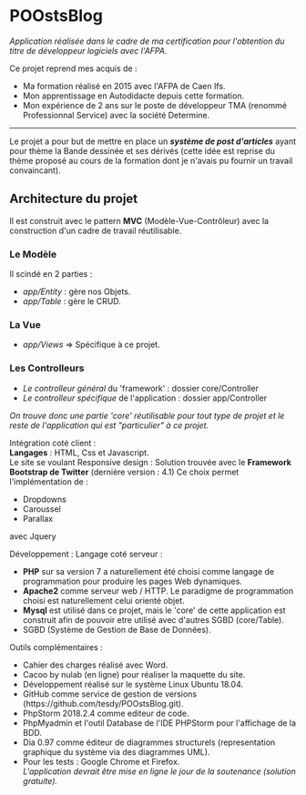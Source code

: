 # POOstsBlog

<em>Application réalisée dans le cadre de ma certification pour l'obtention du titre de développeur logiciels avec l'AFPA.</em> 

Ce projet reprend mes acquis de :<br> 
- Ma formation réalisé en 2015 avec l'AFPA de Caen Ifs.<br>
- Mon apprentissage en Autodidacte depuis cette formation.<br>
- Mon expérience de 2 ans sur le poste de développeur TMA (renommé Professionnal Service) avec la société Determine. 
<hr>
Le projet a pour but de mettre en place un <strong><em>système de post d'articles</em></strong> ayant pour thème la Bande dessinée et ses dérivés (cette idée est reprise du thème proposé au cours de la formation dont je n'avais pu fournir un travail convaincant).<br>

<h2>Architecture du projet</h2>

Il est construit avec le pattern <strong>MVC</strong> (Modèle-Vue-Contrôleur) avec la construction d'un cadre de travail réutilisable.<br>

<h3>Le Modèle</h3>
Il scindé en 2 parties : 
<ul>
  <li><em>app/Entity</em> : gère nos Objets.
  <li><em>app/Table</em> : gère le CRUD.
</ul>
<h3>La Vue</h3>
<ul>
  <li><em>app/Views</em> => Spécifique à ce projet.</li>
</ul>

<h3>Les Controlleurs</h3> 
<ul>
  <li><em>Le controlleur général</em> du 'framework' : dossier core/Controller
  <li><em>Le controlleur spécifique</em> de l'application : dossier app/Controller
</ul>
<em>On trouve donc une partie 'core' réutilisable pour tout type de projet et le reste de l'application qui est "particulier" 
à ce projet.</em>

Intégration coté client :<br>
<strong>Langages</strong> : HTML, Css et Javascript.<br>
Le site se voulant Responsive design : 
Solution trouvée avec le <strong>Framework Bootstrap de Twitter</strong> (dernière version : 4.1) 
Ce choix permet l'implémentation de : 
<ul>
  <li>Dropdowns 
  <li>Caroussel 
  <li>Parallax 
</ul>
avec Jquery 

Développement : 
Langage coté serveur : 
<ul>
  <li><strong>PHP</strong> sur sa version 7 a naturellement été choisi comme langage de programmation pour produire les pages        Web dynamiques.</li>
  <li><strong>Apache2</strong> comme serveur web / HTTP. Le paradigme de programmation choisi est naturellement celui orienté        objet.</li>
  <li><strong>Mysql</strong> est utilisé dans ce projet, mais le 'core' de cette application est construit afin de pouvoir          etre utilisé avec d'autres SGBD (core/Table).</li>
  <li>SGBD (Système de Gestion de Base de Données).</li>
</ul>

Outils complémentaires :
<ul>
  <li>Cahier des charges réalisé avec Word.<br>
  <li>Cacoo by nulab (en ligne) pour réaliser la maquette du site.<br>
  <li>Développement réalisé sur le système Linux Ubuntu 18.04.<br>
  <li>GitHub comme service de gestion de versions (https://github.com/tesdy/POOstsBlog.git).<br> 
  <li>PhpStorm 2018.2.4 comme editeur de code.</li>
  <li>PhpMyadmin et l'outil Database de l'IDE PHPStorm pour l'affichage de la BDD.</li>
  <li>Dia 0.97 comme éditeur de diagrammes structurels (representation graphique du système via des diagrammes UML).</li>
  <li>Pour les tests : Google Chrome et Firefox.</li> 
  <em>L'application devrait être mise en ligne le jour de la soutenance (solution gratuite).</em>
</ul>






